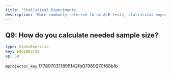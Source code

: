```yaml
---
title: 'Statistical Experiments'
description: 'More commonly referred to as A/B tests, statistical experiments compare the outcomes of applying one or more treatments to experimental units.'
---
```


## Q9: How do you calculate needed sample size?

```yaml
type: VideoExercise
key: b4d180af29
xp: 50
```

`@projector_key`
f778970311895142fb07969270f68bfb
